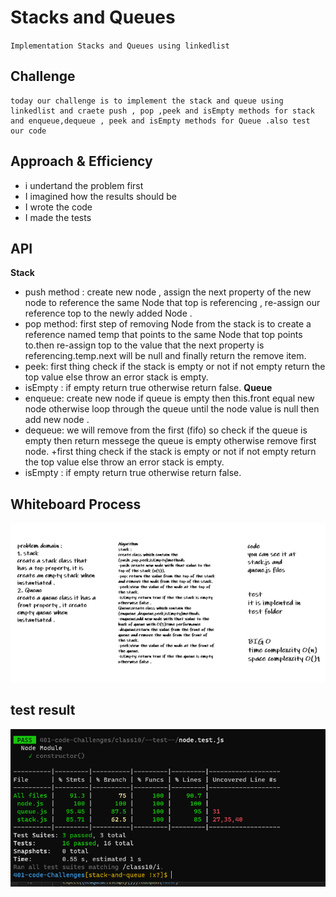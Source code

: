 
# Stacks and Queues
<!-- Short summary or background information -->
`
Implementation Stacks and Queues using linkedlist 
`
## Challenge
<!-- Description of the challenge -->
``` 
today our challenge is to implement the stack and queue using linkedlist and craete push , pop ,peek and isEmpty methods for stack and enqueue,dequeue , peek and isEmpty methods for Queue .also test our code 
```

## Approach & Efficiency
<!-- What approach did you take? Why? What is the Big O space/time for this approach? -->
+ i undertand the problem first
+ I imagined how the results should be
+ I wrote the code
+ I made the tests

## API
<!-- Description of each method publicly available to your Stack and Queue-->

**Stack**
+ push method : create new node , assign the next property of the new node to reference the same Node that top is referencing , re-assign our reference top to the newly added Node .
+ pop method: first step of removing Node  from the stack is to create a reference named temp that points to the same Node that top points to.then  re-assign top to the value that the next property is referencing.temp.next will be null and finally return the remove item.
+ peek: first thing check if the stack is empty or not if not empty return the top value else throw an error stack is empty.
+ isEmpty : if empty return true otherwise return false.
**Queue**
+ enqueue: create new node if queue is empty then this.front equal new node otherwise loop through the queue until the node value is null then add new node .
+ dequeue: we will remove from the first (fifo) so check if the queue is empty then return messege the queue is empty otherwise remove first node.
+first thing check if the stack is empty or not if not empty return the top value else throw an error stack is empty.
+ isEmpty : if empty return true otherwise return false. 
## Whiteboard Process
![](whiteboard-10.PNG)

## test result 
![](code-challenge10.PNG)